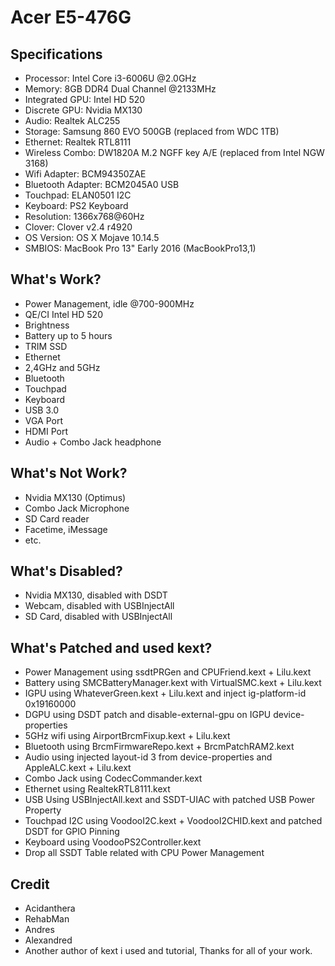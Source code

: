 # Acer E5-476G

## Specifications
- Processor: Intel Core i3-6006U @2.0GHz
- Memory: 8GB DDR4 Dual Channel @2133MHz
- Integrated GPU: Intel HD 520
- Discrete GPU: Nvidia MX130
- Audio: Realtek ALC255
- Storage: Samsung 860 EVO 500GB (replaced from WDC 1TB)
- Ethernet: Realtek RTL8111
- Wireless Combo: DW1820A M.2 NGFF key A/E (replaced from Intel NGW 3168)
- Wifi Adapter: BCM94350ZAE
- Bluetooth Adapter: BCM2045A0 USB
- Touchpad: ELAN0501 I2C
- Keyboard: PS2 Keyboard
- Resolution: 1366x768@60Hz
- Clover: Clover v2.4 r4920
- OS Version: OS X Mojave 10.14.5
- SMBIOS: MacBook Pro 13" Early 2016 (MacBookPro13,1)

## What's Work?
- Power Management, idle @700-900MHz
- QE/CI Intel HD 520
- Brightness
- Battery up to 5 hours
- TRIM SSD
- Ethernet
- 2,4GHz and 5GHz
- Bluetooth
- Touchpad
- Keyboard
- USB 3.0
- VGA Port
- HDMI Port
- Audio + Combo Jack headphone

## What's Not Work?
- Nvidia MX130 (Optimus)
- Combo Jack Microphone
- SD Card reader
- Facetime, iMessage
- etc.

## What's Disabled?
- Nvidia MX130, disabled with DSDT
- Webcam, disabled with USBInjectAll
- SD Card, disabled with USBInjectAll

## What's Patched and used kext?
- Power Management using ssdtPRGen and CPUFriend.kext + Lilu.kext
- Battery using SMCBatteryManager.kext with VirtualSMC.kext + Lilu.kext
- IGPU using WhateverGreen.kext + Lilu.kext and inject ig-platform-id 0x19160000
- DGPU using DSDT patch and disable-external-gpu on IGPU device-properties
- 5GHz wifi using AirportBrcmFixup.kext + Lilu.kext
- Bluetooth using BrcmFirmwareRepo.kext + BrcmPatchRAM2.kext
- Audio using injected layout-id 3 from device-properties and AppleALC.kext + Lilu.kext
- Combo Jack using CodecCommander.kext
- Ethernet using RealtekRTL8111.kext
- USB Using USBInjectAll.kext and SSDT-UIAC with patched USB Power Property
- Touchpad I2C using VoodooI2C.kext + VoodooI2CHID.kext and patched DSDT for GPIO Pinning
- Keyboard using VoodooPS2Controller.kext
- Drop all SSDT Table related with CPU Power Management

## Credit
- Acidanthera
- RehabMan
- Andres
- Alexandred
- Another author of kext i used and tutorial, Thanks for all of your work.
